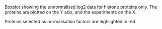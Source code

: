
Boxplot showing the unnormalised log2 data for histone proteins only.
The proteins are plotted on the Y axis, and the experiments on the X.

Proteins selected as normalisation factors are highlighted in red.
